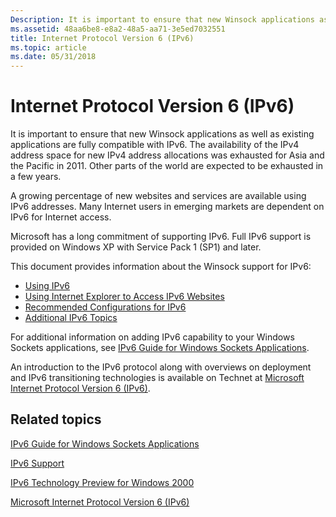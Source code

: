 ```yaml
---
Description: It is important to ensure that new Winsock applications as well as existing applications are fully compatible with IPv6.
ms.assetid: 48aa6be8-e8a2-48a5-aa71-3e5ed7032551
title: Internet Protocol Version 6 (IPv6)
ms.topic: article
ms.date: 05/31/2018
---
```


# Internet Protocol Version 6 (IPv6)

It is important to ensure that new Winsock applications as well as existing applications are fully compatible with IPv6. The availability of the IPv4 address space for new IPv4 address allocations was exhausted for Asia and the Pacific in 2011. Other parts of the world are expected to be exhausted in a few years.

A growing percentage of new websites and services are available using IPv6 addresses. Many Internet users in emerging markets are dependent on IPv6 for Internet access.

Microsoft has a long commitment of supporting IPv6. Full IPv6 support is provided on Windows XP with Service Pack 1 (SP1) and later.

This document provides information about the Winsock support for IPv6:

-   [Using IPv6](using-ipv6-2.md)
-   [Using Internet Explorer to Access IPv6 Websites](using-internet-explorer-to-access-ipv6-web-sites-2.md)
-   [Recommended Configurations for IPv6](recommended-configurations-2.md)
-   [Additional IPv6 Topics](additional-topics-2.md)

For additional information on adding IPv6 capability to your Windows Sockets applications, see [IPv6 Guide for Windows Sockets Applications](ipv6-guide-for-windows-sockets-applications-2.md).

An introduction to the IPv6 protocol along with overviews on deployment and IPv6 transitioning technologies is available on Technet at [Microsoft Internet Protocol Version 6 (IPv6)](https://go.microsoft.com/fwlink/p/?linkid=194338).

## Related topics

<dl> <dt>

[IPv6 Guide for Windows Sockets Applications](ipv6-guide-for-windows-sockets-applications-2.md)
</dt> <dt>

[IPv6 Support](ipv6-support-2.md)
</dt> <dt>

[IPv6 Technology Preview for Windows 2000](https://go.microsoft.com/fwlink/p/?linkid=193479)
</dt> <dt>

[Microsoft Internet Protocol Version 6 (IPv6)](https://go.microsoft.com/fwlink/p/?linkid=194338)
</dt> </dl>

 

 



